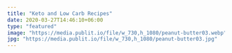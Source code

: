 ```yaml
---
title: "Keto and Low Carb Recipes"
date: 2020-03-27T14:46:10+06:00
type: "featured"
image: "https://media.publit.io/file/w_730,h_1080/peanut-butter03.webp"
jpg: "https://media.publit.io/file/w_730,h_1080/peanut-butter03.jpg"
---
```

